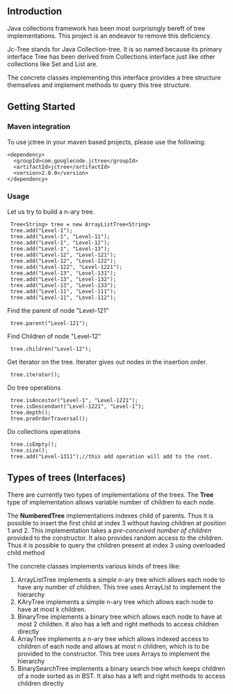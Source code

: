 ## Introduction
Java collections framework has been most surprisingly bereft of tree implementations. This project is an endeavor to remove this deficiency.

Jc-Tree stands for Java Collection-tree. It is so named because its primary interface Tree has been derived from Collections interface just like other collections like Set and List are.

The concrete classes implementing this interface provides a tree structure themselves and implement methods to query this tree structure.

## Getting Started

### Maven integration

To use jctree in your maven based projects, please use the following:
```
<dependency>
  <groupId>com.googlecode.jctree</groupId>
  <artifactId>jctree</artifactId>
  <version>2.0.0</version>
</dependency>
```

### Usage

Let us try to build a n-ary tree.
```
 Tree<String> tree = new ArrayListTree<String>
 tree.add("Level-1");
 tree.add("Level-1", "Level-11");
 tree.add("Level-1", "Level-12");
 tree.add("Level-1", "Level-13");
 tree.add("Level-12", "Level-121");
 tree.add("Level-12", "Level-122");
 tree.add("Level-122", "Level-1221");
 tree.add("Level-13", "Level-131");
 tree.add("Level-13", "Level-132");
 tree.add("Level-13", "Level-133");
 tree.add("Level-11", "Level-111");
 tree.add("Level-11", "Level-112");
```
Find the parent of node "Level-121"
```
 tree.parent("Level-121");
```
Find Children of node "Level-12"
```
 tree.children("Level-12");
```
Get Iterator on the tree. Iterator gives out nodes in the insertion order.
```
 tree.iterator();
```
Do tree operations
```
 tree.isAncestor("Level-1", "Level-1221");
 tree.isDescendant("Level-1221", "Level-1");
 tree.depth();
 tree.preOrderTraversal();
```
Do collections operations
```
 tree.isEmpty();
 tree.size();
 tree.add("Level-1311");//this add operation will add to the root.
```
## Types of trees (Interfaces)
There are currently two types of implementations of the trees. The **Tree** type of implementation allows variable number of children to each node.

The **NumberedTree** implementations indexes child of parents. Thus it is possible to insert the first child at index 3 without having children at position 1 and 2. This implementation takes a _pre-conceived number of children_ provided to the constructor. It also provides random access to the children. Thus it is possible to query the children present at index 3 using overloaded child method

The concrete classes implements various kinds of trees like:

  1. ArrayListTree implements a simple n-ary tree which allows each node to have any number of children. This tree uses ArrayList to implement the hierarchy
  1. KAryTree implements a simple n-ary tree which allows each node to have at most k children.
  1. BinaryTree implements a binary tree which allows each node to have at most 2 childten. It also has a left and right methods to access children directly
  1. ArrayTree implements a n-ary tree which allows indexed access to children of each node and allows at most n children, which is to be provided to the constructor. This tree uses Arrays to implement the hierarchy
  1. BinarySearchTree implements a binary search tree which keeps children of a node sorted as in BST. It also has a left and right methods to access children directly
